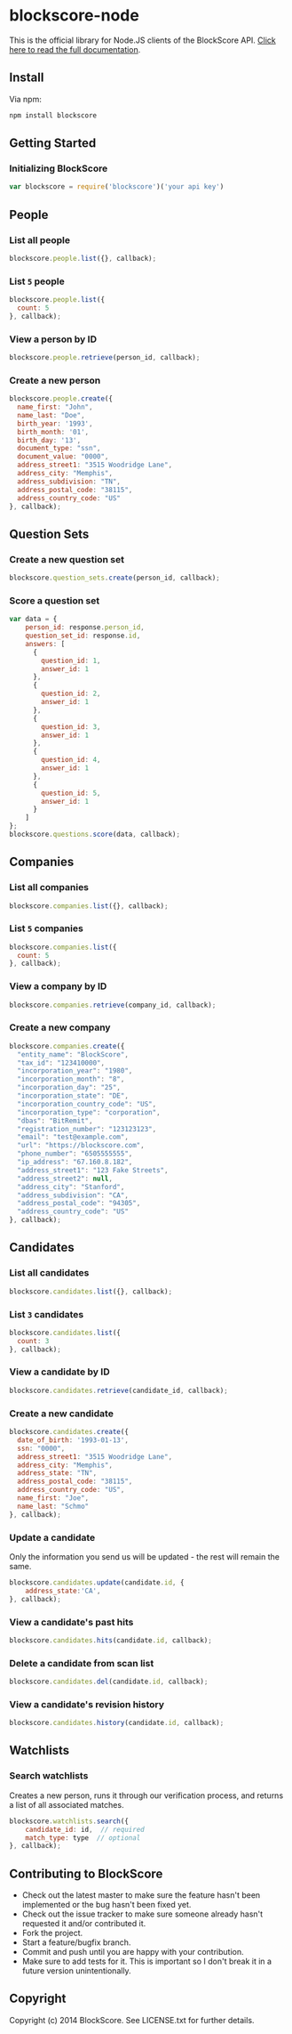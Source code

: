 # blockscore-node

This is the official library for Node.JS clients of the BlockScore API. [Click here to read the full documentation](http://docs.blockscore.com/v4.0/node/).

## Install

Via npm:

```javascript
npm install blockscore
```

## Getting Started

### Initializing BlockScore

```javascript
var blockscore = require('blockscore')('your api key')
```

## People
    
### List all people

```javascript
blockscore.people.list({}, callback);
```

### List `5` people

```javascript
blockscore.people.list({
  count: 5
}, callback);
```
    
### View a person by ID

```javascript
blockscore.people.retrieve(person_id, callback);
```

### Create a new person

```javascript
blockscore.people.create({
  name_first: "John",
  name_last: "Doe",
  birth_year: '1993',
  birth_month: '01',
  birth_day: '13',
  document_type: "ssn",
  document_value: "0000",
  address_street1: "3515 Woodridge Lane",
  address_city: "Memphis",
  address_subdivision: "TN",
  address_postal_code: "38115",
  address_country_code: "US"
}, callback);
```

## Question Sets

### Create a new question set

```javascript
blockscore.question_sets.create(person_id, callback);
```

### Score a question set

```javascript
var data = {
	person_id: response.person_id,
	question_set_id: response.id,
	answers: [
	  {
	    question_id: 1,
	    answer_id: 1
	  },
	  {
	    question_id: 2,
	    answer_id: 1
	  },
	  {
	    question_id: 3,
	    answer_id: 1
	  },
	  {
	    question_id: 4,
	    answer_id: 1
	  },
	  {
	    question_id: 5,
	    answer_id: 1
	  }
	]
};
blockscore.questions.score(data, callback);
```

## Companies
    
### List all companies

```javascript
blockscore.companies.list({}, callback);
```

### List `5` companies

```javascript
blockscore.companies.list({
  count: 5
}, callback);
```
    
### View a company by ID

```javascript
blockscore.companies.retrieve(company_id, callback);
```

### Create a new company

```javascript
blockscore.companies.create({
  "entity_name": "BlockScore",
  "tax_id": "123410000",
  "incorporation_year": "1980",
  "incorporation_month": "8",
  "incorporation_day": "25",
  "incorporation_state": "DE",
  "incorporation_country_code": "US",
  "incorporation_type": "corporation",
  "dbas": "BitRemit",
  "registration_number": "123123123",
  "email": "test@example.com",
  "url": "https://blockscore.com",
  "phone_number": "6505555555",
  "ip_address": "67.160.8.182",
  "address_street1": "123 Fake Streets",
  "address_street2": null,
  "address_city": "Stanford",
  "address_subdivision": "CA",
  "address_postal_code": "94305",
  "address_country_code": "US"
}, callback);
```

## Candidates
    
### List all candidates

```javascript
blockscore.candidates.list({}, callback);
```

### List `3` candidates

```javascript
blockscore.candidates.list({
  count: 3
}, callback);
```
    
### View a candidate by ID

```javascript
blockscore.candidates.retrieve(candidate_id, callback);
```

### Create a new candidate

```javascript
blockscore.candidates.create({
  date_of_birth: '1993-01-13',
  ssn: "0000",
  address_street1: "3515 Woodridge Lane",
  address_city: "Memphis",
  address_state: "TN",
  address_postal_code: "38115",
  address_country_code: "US",
  name_first: "Joe",
  name_last: "Schmo"
}, callback);
```

### Update a candidate

Only the information you send us will be updated - the rest will remain the same.

```javascript
blockscore.candidates.update(candidate.id, {
	address_state:'CA', 
}, callback);
```

### View a candidate's past hits

```javascript
blockscore.candidates.hits(candidate.id, callback);
```

### Delete a candidate from scan list

```javascript
blockscore.candidates.del(candidate.id, callback);
```

### View a candidate's revision history	
```javascript
blockscore.candidates.history(candidate.id, callback);
```

## Watchlists

### Search watchlists

Creates a new person, runs it through our verification process, and returns a list of all associated matches.

```javascript
blockscore.watchlists.search({
	candidate_id: id,  // required
	match_type: type  // optional
}, callback);
```



## Contributing to BlockScore
 
* Check out the latest master to make sure the feature hasn't been implemented or the bug hasn't been fixed yet.
* Check out the issue tracker to make sure someone already hasn't requested it and/or contributed it.
* Fork the project.
* Start a feature/bugfix branch.
* Commit and push until you are happy with your contribution.
* Make sure to add tests for it. This is important so I don't break it in a future version unintentionally.

## Copyright

Copyright (c) 2014 BlockScore. See LICENSE.txt for
further details.

